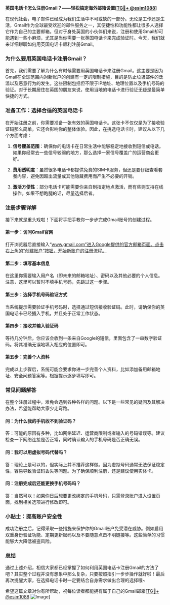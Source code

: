 **英国电话卡怎么注册Gmail？——轻松搞定海外邮箱设置[[TG💪+ @esim1088](https://t.me/s/esim1088)]**

在现代社会，电子邮件已经成为我们生活中不可或缺的一部分。无论是工作还是生活，Gmail作为全球最受欢迎的邮件服务之一，其便捷性和功能性都让很多人选择它作为自己的主要邮箱。但对于身处英国的小伙伴们来说，注册和使用Gmail却可能遇到一些小麻烦，尤其是当你需要一张英国电话卡来完成验证时。今天，我们就来详细聊聊如何用英国电话卡顺利注册Gmail。

### **为什么要用英国电话卡注册Gmail？**

首先，我们需要了解为什么有时候需要用英国电话卡来注册Gmail。这主要是因为Gmail在全球范围内对新账户的创建有一定的限制措施，目的是防止垃圾邮件的泛滥以及恶意行为的发生。这些限制包括但不限于IP地址、地理位置以及手机号码的验证。对于长期居住在英国的朋友来说，使用当地的电话卡进行验证无疑是最简单快捷的方式。

### **准备工作：选择合适的英国电话卡**

在开始注册之前，你需要准备一张有效的英国电话卡。这张卡不仅仅是为了接收验证码那么简单，它还会影响你的整体体验。因此，在挑选电话卡时，建议从以下几个方面考虑：

1. **信号覆盖范围**：确保你的电话卡在日常生活中能够稳定地接收到短信或电话。如果你经常去一些信号较弱的地方，那么选择一家信号覆盖广的运营商会更好。
   
2. **费用透明度**：虽然很多电话卡都提供免费的SIM卡服务，但还是要仔细查看套餐内容，避免因超出流量或其他隐藏费用而产生不必要的开销。
   
3. **激活方便性**：部分电话卡可能需要你亲自到指定地点激活，而有些则支持在线操作。如果不想跑腿的话，尽量选择后者。

### **注册步骤详解**

接下来就是重头戏啦！下面将手把手教你一步步完成Gmail账号的创建过程。

#### **第一步：访问Gmail官网**
打开浏览器后直接输入“www.gmail.com”进入Google提供的官方邮箱页面。点击右上角的“创建账户”按钮，开始新账户的注册流程。

#### **第二步：填写基本信息**
在这里你需要输入用户名（即未来的邮箱地址）、密码以及其他必要的个人信息。注意，这里可以暂时不填手机号码，先跳过这一步骤。

#### **第三步：选择手机号码验证方式**
当系统提示需要验证手机号码时，选择通过短信接收验证码。此时，请确保你的英国电话卡已经插入手机，并且处于正常工作状态。

#### **第四步：接收并输入验证码**
等待几分钟后，你应该会收到一条来自Google的短信，里面包含了一串数字验证码。将其准确无误地填入相应的位置即可。

#### **第五步：完善个人资料**
完成以上步骤后，系统可能会要求你进一步完善个人资料，比如添加备用邮箱地址、安全问题答案等。根据提示逐步填写即可。

### **常见问题解答**

在整个注册过程中，难免会遇到各种各样的问题。以下是一些常见的疑问及其解决办法，希望能帮助大家少走弯路。

#### **问：为什么我的手机收不到验证码？**
答：可能的原因有多种，比如网络延迟、运营商限制或者输入的号码错误等。建议检查一下网络连接是否正常，同时确认输入的手机号码是否正确无误。

#### **问：我可以用虚拟号码代替吗？**
答：理论上是可以的，但实际上并不推荐这样做。因为虚拟号码通常无法保证稳定性，容易导致验证码丢失等问题。为了确保顺利注册，还是建议使用实体卡。

#### **问：注册完成后还能更换手机号码吗？**
答：当然可以！如果你日后想要更改绑定的手机号码，只需登录账户进入设置页面，找到相关选项进行修改即可。

### **小贴士：提高账户安全性**

成功注册之后，记得采取一些措施来保护你的Gmail账户免受潜在威胁。例如启用双重身份验证功能、定期更新密码以及不要随意点击不明链接等。这些简单的习惯能够大大降低被盗风险。

### **总结**

通过上述介绍，相信大家都已经掌握了如何利用英国电话卡注册Gmail的方法了吧？其实整个过程并没有想象中那么复杂，只要按照指引一步步操作就好啦！最后再次提醒大家，在选择电话卡时一定要结合自身需求做出合理的选择哦~ 

希望这篇文章对你有所帮助，祝每位读者都能拥有属于自己的Gmail邮箱[[TG💪+ @esim1088](https://t.me/s/esim1088) ![Image](https://i.postimg.cc/4NQfJmqS/Snipaste-2025-05-13-00-14-12.png)]